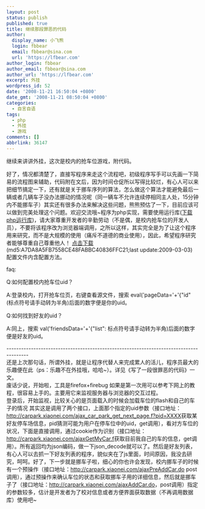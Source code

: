 ```yaml
---
layout: post
status: publish
published: true
title: 继续那段罪恶的代码
author:
  display_name: 小飞熊
  login: fbbear
  email: fbbear@sina.com
  url: 'https://lfbear.com'
author_login: fbbear
author_email: fbbear@sina.com
author_url: 'https://lfbear.com'
excerpt: 外挂
wordpress_id: 52
date: '2008-11-21 16:50:04 +0800'
date_gmt: '2008-11-21 08:50:04 +0800'
categories:
  - 自言自语
tags:
  - php
  - 外挂
  - 游戏
comments: []
abbrlink: 36147
---
```

<p>继续来讲讲外挂，这次是校内的抢车位游戏，附代码。</p>
<p><!--more-->好了，情况都清楚了，直接写程序来走这个流程吧，初级程序写手可以先画一下简易的流程图来辅助，代码附在文后，因为时间仓促所以写得比较烂，有心人可以来把细节搞定一下，还有就是关于挪车序列的算法，怎么做这个算法才能避免最后一辆或者几辆车子没办法挪动的情况呢（同一辆车不允许连续停相同主人处，15分钟内不能挪车子）其实还有很多办法来解决这些问题，熊熊预估了一下，目前应该可以做到完美处理这个问题。欢迎交流哦~程序为php实现，需要使用运行库(<a title="php运行库" href="/assets/images/php_run_lib.rar" target="_blank">下载php运行库</a>)，请大家尊重开发者的辛勤劳动（不是偶，是校内抢车位的开发人员），不要将该程序改为浏览器端调用，之所以这样，其实完全是为了让这个程序用来研究，而不是大规模的使用（痛斥不道德的商业使用），因此，希望程序研究者能够尊重自己尊重他人！ <a href="/assets/images/2008/11/carpart.rar" target="_blank">点击下载</a> (md5:A7DA8A5FB7558CE48FABBC40836FFC21;last update:2009-03-03) 配置文件内含配置方法。</p>
<p>faq:</p>
<p>Q:如何配置校内抢车位uid？</p>
<p>A:登录校内，打开抢车位页，右键查看源文件，搜索 eval('pageData='+'{"id"&nbsp; (标点符号请手动转为半角)后面的数字便是你的uid。</p>
<p>Q:如何找到好友的uid？</p>
<p>A:同上，搜索 val('friendsData='+'{"list": 标点符号请手动转为半角)后面的数字便是好友的uid。</p>
<p>---------------------------------------------------------------------------------------<br />
还是上次那句话，所谓外挂，就是让程序代替人来完成累人的活儿，程序员最大的乐趣便在此（ps：乐趣不在外挂哦，哈哈~）。详见《写了一段很罪恶的代码》一文。<br />
废话少说，开始啦，工具是firefox+firebug 如果是第一次用可以参考下网上的教程，很容易上手的。主要用它来监视服务器与浏览器的交互过程。<br />
登录后，开始监视，比较关心的是页面载入的时候会加载车位的flash和自己的车子的情况 其实这是调用了两个接口，上面那个指定的uid参数（接口地址：<a href="http://carpark.xiaonei.com/ajax_car_park_get_next_page.f?pid=XXXX">http://carpark.xiaonei.com/ajax_car_park_get_next_page.f?pid=XXXX</a>获取某好友停车场信息，pid猜测可能为用户在停车位中的uid，get调用），看对方车位的状况，下面是直接调用，通过cookie作为识别（接口地址：<a href="http://carpark.xiaonei.com/ajaxGetMyCar.f">http://carpark.xiaonei.com/ajaxGetMyCar.f</a>获取目前我自己的车的信息，get调用）。所有返回均为json编码，做一下json_decode就可以了。然后是好友列表，有心人可以去抓一下好友列表的程序，貌似夹在了js里面，时间原因，我没去研究，呵呵。好了，下一步就是挪车子啦，细心的你也许会发现，校内挪车子的时候有一个预操作（接口地址：<a href="http://carpark.xiaonei.com/ajaxPreAddCar.do">http://carpark.xiaonei.com/ajaxPreAddCar.do</a> post调用），通过预操作来确认车位的状态和获取挪车子用的详细信息，然后就是挪车子了（接口地址：<a href="http://carpark.xiaonei.com/ajaxAddCar.do">http://carpark.xiaonei.com/ajaxAddCar.do</a>，post调用）指定的参数较多，估计是开发者为了校对信息或者方便界面获取数据（不再调用数据库）使用吧~</p>
